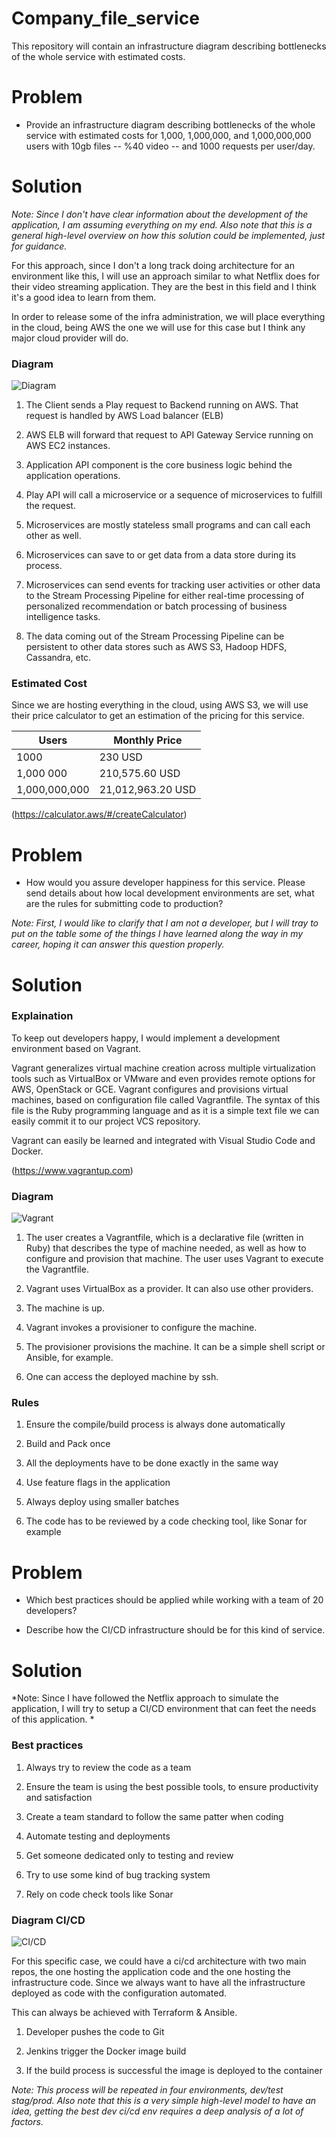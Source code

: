 # Company_file_service
This repository will contain an infrastructure diagram describing bottlenecks of the whole service with estimated costs.

# Problem
- Provide an infrastructure diagram describing bottlenecks of the whole service with estimated costs for 1,000, 1,000,000, and 1,000,000,000 users with 10gb files -- %40 video -- and 1000 requests per user/day.

# Solution
*Note: Since I don't have clear information about the development of the application, I am assuming everything on my end. Also note that this is a general high-level overview on how this solution could be implemented, just for guidance.*

For this approach, since I don't a long track doing architecture for an environment like this, I will use an approach similar to what Netflix does for their video streaming application. They are the best in this field and I think it's a good idea to learn from them.

In order to release some of the infra administration, we will place everything in the cloud, being AWS the one we will use for this case but I think any major cloud provider will do.

### Diagram

![Diagram](infrastructure.jpg)

1. The Client sends a Play request to Backend running on AWS. That request is handled by AWS Load balancer (ELB)

2. AWS ELB will forward that request to API Gateway Service running on AWS EC2 instances. 

3. Application API component is the core business logic behind the application operations.

4. Play API will call a microservice or a sequence of microservices to fulfill the request.

5. Microservices are mostly stateless small programs and can call each other as well.

6. Microservices can save to or get data from a data store during its process.

7. Microservices can send events for tracking user activities or other data to the Stream Processing Pipeline for either real-time processing of personalized recommendation or batch processing of business intelligence tasks.

8. The data coming out of the Stream Processing Pipeline can be persistent to other data stores such as AWS S3, Hadoop HDFS, Cassandra, etc.


### Estimated Cost

Since we are hosting everything in the cloud, using AWS S3, we will use their price calculator to get an estimation of the pricing for this service.

Users         | Monthly Price     |
------------- | ------------------|
1000          | 230 USD           |
1,000 000     | 210,575.60 USD    |
1,000,000,000 | 21,012,963.20 USD |

(https://calculator.aws/#/createCalculator)


# Problem
- How would you assure developer happiness for this service. Please send details about how local development environments are set, what are the rules for submitting code to
production?

*Note: First, I would like to clarify that I am not a developer, but I will tray to put on the table some of the things I have learned along the way in my career, hoping it can answer this question properly.*

# Solution

### Explaination
To keep out developers happy, I would implement a development environment based on Vagrant.

Vagrant generalizes virtual machine creation across multiple virtualization tools such as VirtualBox or VMware and even provides remote options for AWS, OpenStack or GCE. Vagrant configures and provisions virtual machines, based on configuration file called Vagrantfile. The syntax of this file is the Ruby programming language and as it is a simple text file we can easily commit it to our project VCS repository. 

Vagrant can easily be learned and integrated with Visual Studio Code and Docker.

(https://www.vagrantup.com)

### Diagram

![Vagrant](vagrant.png)

1. The user creates a Vagrantfile, which is a declarative file (written in Ruby) that describes the type of machine needed, as well as how to configure and provision that machine. The user uses Vagrant to execute the Vagrantfile.

2. Vagrant uses VirtualBox as a provider. It can also use other providers.

3. The machine is up.

4. Vagrant invokes a provisioner to configure the machine.

5. The provisioner provisions the machine. It can be a simple shell script or Ansible, for example.

6. One can access the deployed machine by ssh.

### Rules

1. Ensure the compile/build process is always done automatically 

2. Build and Pack once

3. All the deployments have to be done exactly in the same way

4. Use feature flags in the application

5. Always deploy using smaller batches

6. The code has to be reviewed by a code checking tool, like Sonar for example

# Problem
- Which best practices should be applied while working with a team of 20 developers?

- Describe how the CI/CD infrastructure should be for this kind of service.

# Solution
*Note: Since I have followed the Netflix approach to simulate the application, I will try to setup a CI/CD environment that can feet the needs of this application. *

### Best practices

1. Always try to review the code as a team

2. Ensure the team is using the best possible tools, to ensure productivity and satisfaction

3. Create a team standard to follow the same patter when coding

4. Automate testing and deployments

5. Get someone dedicated only to testing and review

6. Try to use some kind of bug tracking system

7. Rely on code check tools like Sonar

### Diagram CI/CD

![CI/CD](ci_cd.jpg)

For this specific case, we could have a ci/cd architecture with two main repos, the one hosting the application code and the one hosting the infrastructure code. Since we always want to have all the infrastructure deployed as code with the configuration automated. 

This can always be achieved with Terraform & Ansible.

1. Developer pushes the code to Git

2. Jenkins trigger the Docker image build

3. If the build process is successful the image is deployed to the container

*Note: This process will be repeated in four environments, dev/test stag/prod. 
Also note that this is a very simple high-level model to have an idea, getting the best dev ci/cd env
requires a deep analysis of a lot of factors.*




